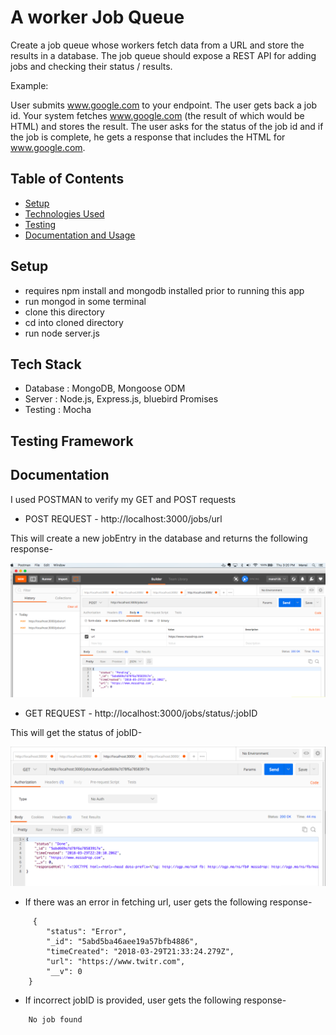 

# A worker Job Queue 
Create a job queue whose workers fetch data from a URL and store the results in a database. The job queue should expose a REST API for adding jobs and checking their status / results.

Example:

User submits www.google.com to your endpoint. The user gets back a job id. Your system fetches www.google.com (the result of which would be HTML) and stores the result. The user asks for the status of the job id and if the job is complete, he gets a response that includes the HTML for www.google.com.

## Table of Contents
* [Setup](#setup)
* [Technologies Used](#technologiesused)
* [Testing](#testing)
* [Documentation and Usage](#docs)


## <a name="setup"></a>Setup

* requires npm install and mongodb installed prior to running this app
* run mongod in some terminal
* clone this directory 
* cd into cloned directory
* run node server.js

## <a name="technologiesused"></a>Tech Stack

* Database : MongoDB, Mongoose ODM
* Server : Node.js, Express.js, bluebird Promises
* Testing : Mocha

## <a name="testing"></a>Testing Framework

## <a name="docs"></a>Documentation

 I used POSTMAN to verify my GET and POST requests

* POST REQUEST - http://localhost:3000/jobs/url

 This will create a new jobEntry in the database and returns the following response-

![POST Request](./Screenshots/Pending.png) 


* GET REQUEST - http://localhost:3000/jobs/status/:jobID

 This will get the status of jobID- 

![GET Request](./Screenshots/Done.png)


* If there was an error in fetching url, user gets the following response-
```
     {
        "status": "Error",
        "_id": "5abd5ba46aee19a57bfb4886",
        "timeCreated": "2018-03-29T21:33:24.279Z",
        "url": "https://www.twitr.com",
        "__v": 0
    }
```

* If incorrect jobID is provided, user gets the following response-
```
    No job found
```

 
